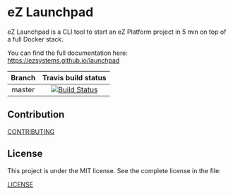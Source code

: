 # eZ Launchpad

eZ Launchpad is a CLI tool to start an eZ Platform project in 5 min on top of a full Docker stack.

You can find the full documentation here: https://ezsystems.github.io/launchpad

| Branch   | Travis build status |
|:--------:|:-------------------:|
| master   | [![Build Status](https://travis-ci.org/ezsystems/launchpad.svg?branch=master)](https://travis-ci.org/ezsystems/launchpad)

## Contribution

[CONTRIBUTING](CONTRIBUTING)

## License

This project is under the MIT license. See the complete license in the file:

[LICENSE](LICENSE)



